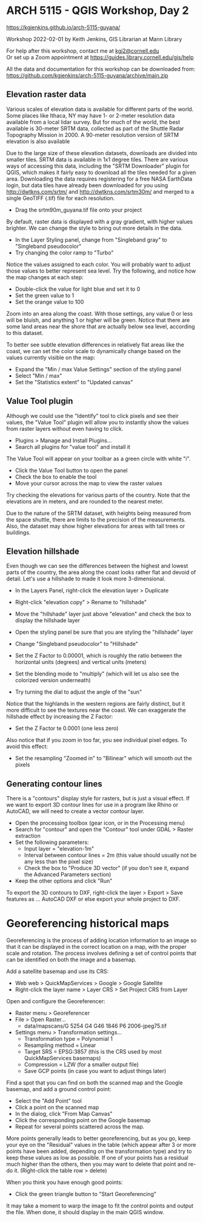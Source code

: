 # ARCH 5115 - QGIS Workshop, Day 2
<https://kgjenkins.github.io/arch-5115-guyana/>

Workshop 2022-02-01 by Keith Jenkins, GIS Librarian at Mann Library

For help after this workshop, contact me at kgj2@cornell.edu  
Or set up a Zoom appointment at <https://guides.library.cornell.edu/gis/help>

All the data and documentation for this workshop can be downloaded from:  
<https://github.com/kgjenkins/arch-5115-guyana/archive/main.zip>


## Elevation raster data

Various scales of elevation data is available for different parts of the world.  Some places like Ithaca, NY may have 1- or 2-meter resolution data available from a local lidar survey.  But for much of the world, the best available is 30-meter SRTM data, collected as part of the Shuttle Radar Topography Mission in 2000.  A 90-meter resolution version of SRTM elevation is also available

Due to the large size of these elevation datasets, downloads are divided into smaller tiles.  SRTM data is available in 1x1 degree tiles.  There are various ways of accessing this data, including the "SRTM Downloader" plugin for QGIS, which makes it fairly easy to download all the tiles needed for a given area.  Downloading the data requires registering for a free NASA EarthData login, but data tiles have already been downloaded for you using <http://dwtkns.com/srtm/> and <http://dwtkns.com/srtm30m/> and merged to a single GeoTIFF (.tif) file for each resolution.

* Drag the srtm90m_guyana.tif file onto your project

By default, raster data is displayed with a gray gradient, with higher values brighter.  We can change the style to bring out more details in the data.

* In the Layer Styling panel, change from "Singleband gray" to "Singleband pseudocolor"
* Try changing the color ramp to "Turbo"

Notice the values assigned to each color.  You will probably want to adjust those values to better represent sea level.  Try the following, and notice how the map changes at each step:

* Double-click the value for light blue and set it to 0
* Set the green value to 1
* Set the orange value to 100

Zoom into an area along the coast.  With those settings, any value 0 or less will be bluish, and anything 1 or higher will be green.  Notice that there are some land areas near the shore that are actually below sea level, according to this dataset.

To better see subtle elevation differences in relatively flat areas like the coast, we can set the color scale to dynamically change based on the values currently visible on the map:

* Expand the "Min / max Value Settings" section of the styling panel
* Select "Min / max"
* Set the "Statistics extent" to "Updated canvas"


## Value Tool plugin

Although we could use the "Identify" tool to click pixels and see their values, the "Value Tool" plugin will allow you to instantly show the values from raster layers without even having to click.

* Plugins > Manage and Install Plugins...
* Search all plugins for "value tool" and install it

The Value Tool will appear on your toolbar as a green circle with white "i".

* Click the Value Tool button to open the panel
* Check the box to enable the tool
* Move your cursor across the map to view the raster values

Try checking the elevations for various parts of the country.  Note that the elevations are in meters, and are rounded to the nearest meter.

Due to the nature of the SRTM dataset, with heights being measured from the space shuttle, there are limits to the precision of the measurements.  Also, the dataset may show higher elevations for areas with tall trees or buildings.


## Elevation hillshade

Even though we can see the differences between the highest and lowest parts of the country, the area along the coast looks rather flat and devoid of detail.  Let's use a hillshade to made it look more 3-dimensional.

* In the Layers Panel, right-click the elevation layer > Duplicate
* Right-click "elevation copy" > Rename to "hillshade"
* Move the "hillshade" layer just above "elevation" and check the box to display the hillshade layer
* Open the styling panel be sure that you are styling the "hillshade" layer
* Change "Singleband pseudocolor" to "Hillshade"
* Set the Z Factor to 0.00001, which is roughly the ratio between the horizontal units (degrees) and vertical units (meters)
* Set the blending mode to "multiply" (which will let us also see the colorized version underneath)

* Try turning the dial to adjust the angle of the "sun"

Notice that the highlands in the western regions are fairly distinct, but it more difficult to see the textures near the coast.  We can exaggerate the hillshade effect by increasing the Z Factor:

* Set the Z Factor te 0.0001 (one less zero)

Also notice that if you zoom in too far, you see individual pixel edges.  To avoid this effect:

* Set the resampling "Zoomed in" to "Bilinear" which will smooth out the pixels


## Generating contour lines

There is a "contours" display style for rasters, but is just a visual effect.  If we want to export 3D contour lines for use in a program like Rhino or AutoCAD, we will need to create a vector contour layer.

* Open the processing toolbox (gear icon, or in the Processing menu)
* Search for "contour" and open the "Contour" tool under GDAL > Raster extraction
* Set the following parameters:
  * Input layer = "elevation-1m"
  * Interval between contour lines = 2m (this value should usually not be any less than the pixel size)
  * Check the box to "Produce 3D vector" (if you don't see it, expand the Advanced Parameters section)
* Keep the other options and click "Run"

To export the 3D contours to DXF, right-click the layer > Export > Save features as ... AutoCAD DXF or else export your whole project to DXF.


# Georeferencing historical maps

Georeferencing is the process of adding location information to an image so that it can be displayed in the correct location on a map, with the proper scale and rotation.  The process involves defining a set of control points that can be identified on both the image and a basemap.

Add a satellite basemap and use its CRS:

* Web web > QuickMapServices > Google > Google Satellite
* Right-click the layer name > Layer CRS > Set Project CRS from Layer

Open and configure the Georeferencer:

* Raster menu > Georeferencer
* File > Open Raster...
  * data/mapscans/G 5254 G4 G46 1846 P6 2006-jpeg75.tif
* Settings menu > Transformation settings...
  * Transformation type = Polynomial 1
  * Resampling method = Linear
  * Target SRS = EPSG:3857 (this is the CRS used by most QuickMapServices basemaps)
  * Compression = LZW (for a smaller output file)
  * Save GCP points (in case you want to adjust things later)

Find a spot that you can find on both the scanned map and the Google basemap, and add a ground control point:

* Select the "Add Point" tool
* Click a point on the scanned map
* In the dialog, click "From Map Canvas"
* Click the corresponding point on the Google basemap
* Repeat for several points scattered across the map.

More points generally leads to better georeferencing, but as you go, keep your eye on the "Residual" values in the table (which appear after 3 or more points have been added, depending on the transformation type) and try to keep these values as low as possible.  If one of your points has a residual much higher than the others, then you may want to delete that point and re-do it.  (Right-click the table row > delete)

When you think you have enough good points:
* Click the green triangle button to "Start Georeferencing"

It may take a moment to warp the image to fit the control points and output the file.  When done, it should display in the main QGIS window.
